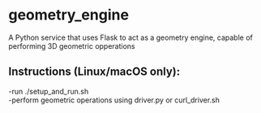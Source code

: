# geometry_engine
A Python service that uses Flask to act as a geometry engine, capable of performing 3D geometric opperations

## Instructions (Linux/macOS only):
-run ./setup_and_run.sh  
-perform geometric operations using driver.py or curl_driver.sh